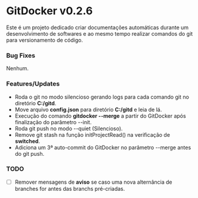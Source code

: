 # GitDocker v0.2.6

Este é um projeto dedicado criar documentações automáticas durante um desenvolvimento de softwares e ao mesmo tempo realizar comandos do git para versionamento de código.

### Bug Fixes

Nenhum.

### Features/Updates

* Roda o git no modo silencioso gerando logs para cada comando git no diretório **C:/gitd**.
* Move arquivo **config.json** para diretório **C:/gitd** e leia de lá.
* Execução do comando **gitdocker --merge** a partir do GitDocker após finalização do parâmetro --init.
* Roda git push no modo --quiet (Silencioso).
* Remove git stash na função initProjectRead() na verificação de **switched**.
* Adiciona um 3ª auto-commit do GitDocker no parâmetro --merge antes do git push.

### TODO

- [ ] Remover mensagens de **aviso** se caso uma nova alternância de branches for antes das branchs pré-criadas.
